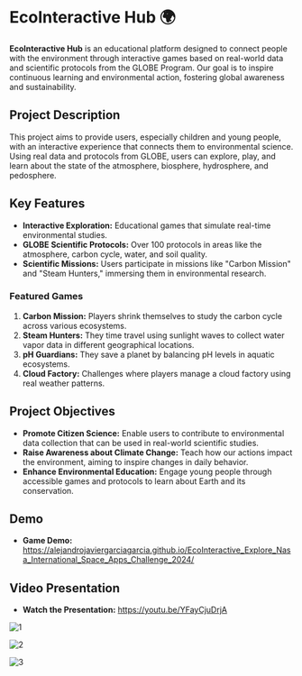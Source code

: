 # EcoInteractive Hub 🌍

**EcoInteractive Hub** is an educational platform designed to connect people with the environment through interactive games based on real-world data and scientific protocols from the GLOBE Program. Our goal is to inspire continuous learning and environmental action, fostering global awareness and sustainability.

## Project Description

This project aims to provide users, especially children and young people, with an interactive experience that connects them to environmental science. Using real data and protocols from GLOBE, users can explore, play, and learn about the state of the atmosphere, biosphere, hydrosphere, and pedosphere.

## Key Features

- **Interactive Exploration:** Educational games that simulate real-time environmental studies.
- **GLOBE Scientific Protocols:** Over 100 protocols in areas like the atmosphere, carbon cycle, water, and soil quality.
- **Scientific Missions:** Users participate in missions like "Carbon Mission" and "Steam Hunters," immersing them in environmental research.

### Featured Games

1. **Carbon Mission:** Players shrink themselves to study the carbon cycle across various ecosystems.
2. **Steam Hunters:** They time travel using sunlight waves to collect water vapor data in different geographical locations.
3. **pH Guardians:** They save a planet by balancing pH levels in aquatic ecosystems.
4. **Cloud Factory:** Challenges where players manage a cloud factory using real weather patterns.

## Project Objectives

- **Promote Citizen Science:** Enable users to contribute to environmental data collection that can be used in real-world scientific studies.
- **Raise Awareness about Climate Change:** Teach how our actions impact the environment, aiming to inspire changes in daily behavior.
- **Enhance Environmental Education:** Engage young people through accessible games and protocols to learn about Earth and its conservation.

## Demo

- **Game Demo:** https://alejandrojaviergarciagarcia.github.io/EcoInteractive_Explore_Nasa_International_Space_Apps_Challenge_2024/

## Video Presentation

- **Watch the Presentation:** https://youtu.be/YFayCjuDrjA

![1](https://github.com/user-attachments/assets/282ddf54-907d-4187-a458-b1be16b77285)

![2](https://github.com/user-attachments/assets/2d3186ec-fddb-4cdc-aaa5-a14666447a63)

![3](https://github.com/user-attachments/assets/55e334bf-0cdf-4763-8763-d9d130bf4492)
